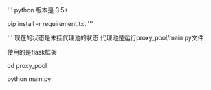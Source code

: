 
'''
python 版本是 3.5+

pip install -r requirement.txt
'''

'''
现在的状态是未挂代理池的状态
代理池是运行proxy_pool/main.py文件

使用的是flask框架

cd proxy_pool

python main.py

